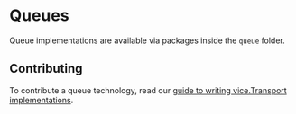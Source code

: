 # Queues

Queue implementations are available via packages inside the `queue` folder.

## Contributing

To contribute a queue technology, read our [guide to writing vice.Transport implementations](https://github.com/wmccracken/vice/blob/master/docs/writing-transports.md).